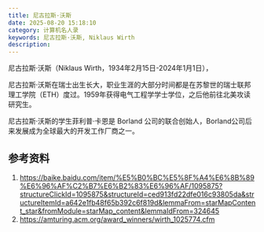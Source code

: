```yaml
---
title: 尼古拉斯·沃斯
date: 2025-08-20 15:18:10
category: 计算机名人录
keywords: 尼古拉斯·沃斯, Niklaus Wirth
description:
---
```


尼古拉斯·沃斯（Niklaus Wirth，1934年2月15日-2024年1月1日），

尼古拉斯·沃斯在瑞士出生长大，职业生涯的大部分时间都是在苏黎世的瑞士联邦理工学院（ETH）度过。1959年获得电气工程学学士学位，之后他前往北美攻读研究生。

尼古拉斯·沃斯的学生菲利普·卡恩是 Borland 公司的联合创始人，Borland公司后来发展成为全球最大的开发工作厂商之一。

## 参考资料
1. https://baike.baidu.com/item/%E5%B0%BC%E5%8F%A4%E6%8B%89%E6%96%AF%C2%B7%E6%B2%83%E6%96%AF/1095875?structureClickId=1095875&structureId=ced913fd22dfe016c93805da&structureItemId=a642e1fb48f65b392c6f819d&lemmaFrom=starMapContent_star&fromModule=starMap_content&lemmaIdFrom=324645
2. https://amturing.acm.org/award_winners/wirth_1025774.cfm
